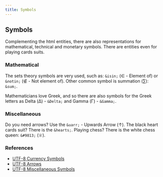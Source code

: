 ```yaml
---
title: Symbols
---
```

## Symbols

Complementing the html entities, there are also representations for mathematical, technical and monetary symbols. There are entities even for playing cards suits.

### Mathematical

The sets theory symbols are very used, such as: `&isin;` (∈ - Element of) or `&notin;` (∉ - Not element of). Other common symbol is summation (∑): `&sum;`.

Mathematicians love Greek, and so there are also symbols for the Greek letters as Delta (Δ) - `&Delta;` and Gamma (Γ) - `&Gamma;`.

### Miscellaneous

Do you need arrows? Use the `&uarr;` - Upwards Arrow (↑). The black heart cards suit? There is the `&hearts;`. Playing chess? There is the white chess queen: `&#9813;` (♕).

### References

* [UTF-8 Currency Symbols](https://www.w3schools.com/charsets/ref_utf_currency.asp)
* [UTF-8 Arrows](https://www.w3schools.com/charsets/ref_utf_arrows.asp)
* [UTF-8 Miscellaneous Symbols](https://www.w3schools.com/charsets/ref_utf_symbols.asp)
